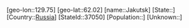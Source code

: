 ﻿---
location: [62.02,129.75]
type: City
tags:
- geo/City


SpocWebEntityId: 31155
isDeleted: false
confidential: public

---
[geo-lon::129.75]
[geo-lat::62.02]
[name::Jakutsk]
[State::]
[Country::[Russia](geo/Continent/Europe/Russia.md)]
[StateId::37050]
[Population::]
[Unknown::]

